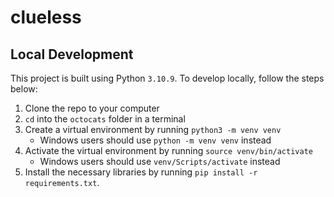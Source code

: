 # clueless
## Local Development
This project is built using Python `3.10.9`. To develop locally, follow the steps below:
1. Clone the repo to your computer
2. `cd` into the `octocats` folder in a terminal
3. Create a virtual environment by running `python3 -m venv venv`
    - Windows users should use `python -m venv venv` instead   
4. Activate the virtual environment by running `source venv/bin/activate`
    - Windows users should use `venv/Scripts/activate` instead
5. Install the necessary libraries by running `pip install -r requirements.txt`.
